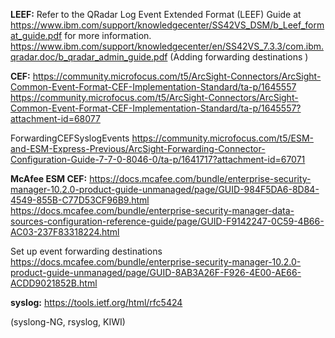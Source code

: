 **LEEF:**
Refer to the QRadar Log Event Extended Format (LEEF) Guide at https://www.ibm.com/support/knowledgecenter/SS42VS_DSM/b_Leef_format_guide.pdf for more information.
https://www.ibm.com/support/knowledgecenter/en/SS42VS_7.3.3/com.ibm.qradar.doc/b_qradar_admin_guide.pdf
(Adding forwarding destinations )

**CEF:**
https://community.microfocus.com/t5/ArcSight-Connectors/ArcSight-Common-Event-Format-CEF-Implementation-Standard/ta-p/1645557
https://community.microfocus.com/t5/ArcSight-Connectors/ArcSight-Common-Event-Format-CEF-Implementation-Standard/ta-p/1645557?attachment-id=68077

ForwardingCEFSyslogEvents
https://community.microfocus.com/t5/ESM-and-ESM-Express-Previous/ArcSight-Forwarding-Connector-Configuration-Guide-7-7-0-8046-0/ta-p/1641717?attachment-id=67071

**McAfee ESM CEF:**
https://docs.mcafee.com/bundle/enterprise-security-manager-10.2.0-product-guide-unmanaged/page/GUID-984F5DA6-8D84-4549-855B-C77D53CF96B9.html
https://docs.mcafee.com/bundle/enterprise-security-manager-data-sources-configuration-reference-guide/page/GUID-F9142247-0C59-4B66-AC03-237F83318224.html

Set up event forwarding destinations
https://docs.mcafee.com/bundle/enterprise-security-manager-10.2.0-product-guide-unmanaged/page/GUID-8AB3A26F-F926-4E00-AE66-ACDD9021852B.html

**syslog:**
https://tools.ietf.org/html/rfc5424 

(syslong-NG, rsyslog, KIWI)
